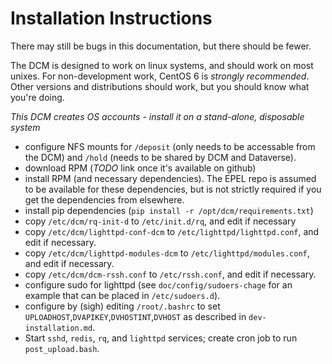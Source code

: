 # Installation Instructions

There may still be bugs in this documentation, but there should be fewer.

The DCM is designed to work on linux systems, and should work on most unixes.
For non-development work, CentOS 6 is *strongly recommended*. Other versions and distributions should work, but you should know what you're doing.

*This DCM creates OS accounts - install it on a stand-alone, disposable system*

- configure NFS mounts for `/deposit` (only needs to be accessable from the DCM) and `/hold` (needs to be shared by DCM and Dataverse).
- download RPM (*TODO* link once it's available on github)
- install RPM (and necessary dependencies). The EPEL repo is assumed to be available for these dependencies, but is not strictly required if you get the dependencies from elsewhere.
- install pip dependencies (`pip install -r /opt/dcm/requirements.txt`)
- copy `/etc/dcm/rq-init-d` to `/etc/init.d/rq`, and edit if necessary
- copy `/etc/dcm/lighttpd-conf-dcm` to `/etc/lighttpd/lighttpd.conf`, and edit if necessary.
- copy `/etc/dcm/lighttpd-modules-dcm` to `/etc/lighttpd/modules.conf`, and edit if necessary.
- copy `/etc/dcm/dcm-rssh.conf` to `/etc/rssh.conf`, and edit if necessary.
- configure sudo for lighttpd (see `doc/config/sudoers-chage` for an example that can be placed in `/etc/sudoers.d`).
- configure by (sigh) editing `/root/.bashrc` to set `UPLOADHOST`,`DVAPIKEY`,`DVHOSTINT`,`DVHOST` as described in `dev-installation.md`.
- Start `sshd`, `redis`, `rq`, and `lighttpd` services; create cron job to run `post_upload.bash`.


